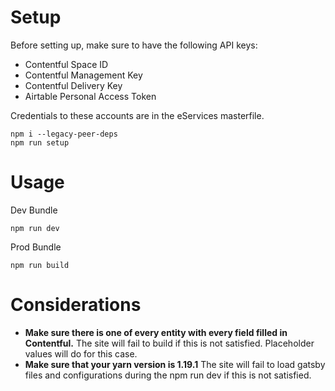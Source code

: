 # Setup
Before setting up, make sure to have the following API keys:
* Contentful Space ID
* Contentful Management Key
* Contentful Delivery Key
* Airtable Personal Access Token

Credentials to these accounts are in the eServices masterfile.

```
npm i --legacy-peer-deps
npm run setup
```

# Usage
Dev Bundle
```
npm run dev
```
Prod Bundle
```
npm run build
```

# Considerations
* **Make sure there is one of every entity with every field filled in Contentful.** The site will fail to build if this is not satisfied. Placeholder values will do for this case.
* **Make sure that your yarn version is 1.19.1** The site will fail to load gatsby files and configurations during the npm run dev if this is not satisfied.
